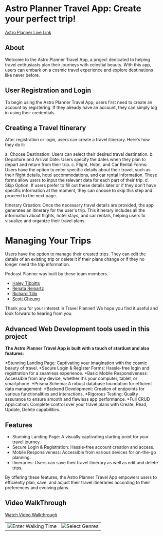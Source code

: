 # Astro Planner Travel App: Create your perfect trip!    

[Astro Planner Live Link]([https://astro-planner.netlify.app/])

## About

Welcome to the Astro Planner Travel App, a project dedicated to helping travel enthusiasts plan their journeys with celestial beauty. With this app, users can embark on a cosmic travel experience and explore destinations like never before.

## User Registration and Login

To begin using the Astro Planner Travel App, users first need to create an account by registering. If they already have an account, they can simply log in using their credentials.

## Creating a Travel Itinerary

After registration or login, users can create a travel itinerary. Here's how they do it:

a. Choose Destination: Users can select their desired travel destination.
b. Departure and Arrival Date: Users specify the dates when they plan to depart and return from their trip.
c. Flight, Hotel, and Car Rental Forms: Users have the option to enter specific details about their travel, such as their flight details, hotel accommodations, and car rental information. These forms allow users to input the relevant data for each part of their trip.
d. Skip Option: If users prefer to fill out these details later or if they don't have specific information at the moment, they can choose to skip this step and proceed to the next page.

Itinerary Creation: Once the necessary travel details are provided, the app generates an itinerary for the user's trip. This itinerary includes all the information about flights, hotel stays, and car rentals, helping users to visualize and organize their travel plans.

# Managing Your Trips
Users have the option to manage their created trips. They can edit the details of an existing trip or delete it if their plans change or if they no longer need the trip information.


Podcast Planner was built by these team members.

* [Haley Tibbitts](https://github.com/haleytibbitts)
* [Renata Reinartz](https://github.com/renata1026)
* [Richard Tillo](https://github.com/richardJET)
* [Scott Cheung](https://github.com/luckyNoodles)

Thank you for your interest in Travel Planner! We hope you find it useful and look forward to hearing from you.    


## Advanced Web Development tools used in this project

**The Astro Planner Travel App is built with a touch of stardust and also features:**

*Stunning Landing Page: Captivating your imagination with the cosmic beauty of travel.
*Secure Login & Register Forms: Hassle-free login and registration for a seamless experience.
*Basic Mobile Responsiveness: Accessible from any device, whether it's your computer, tablet, or smartphone.
*Prisma Schema: A robust database foundation for efficient data management.
*Backend Development: Creation of endpoints for various functionalities and interactions.
*Rigorous Testing: Quality assurance to ensure smooth and flawless app performance.
*Full CRUD Application: Complete control over your travel plans with Create, Read, Update, Delete capabilities.



## Features

* Stunning Landing Page: A visually captivating starting point for your travel journey.
* Secure Login & Registration: Hassle-free account creation and access.
* Mobile Responsiveness: Accessible from various devices for on-the-go planning.
* Itineraries: Users can save their travel itinerary as well as edit and delete trips.

By offering these features, the Astro Planner Travel App empowers users to efficiently plan, save, and adjust their travel itineraries according to their preferences and evolving plans.

## Video WalkThrough

[Watch Video Walkthrough]([https://your-video-link-here](https://www.loom.com/share/39bfc6f1064b4fe3956945451426e4d6?sid=750cfc77-dae1-4f11-a68d-df26e6bcb860))

<table>
  <tr>
    <td><img src="./gitHubReadme/WalkTime.png" alt="Enter Walking Time"></td>
    <td><img src="./gitHubReadme/genres.png" alt="Select Genres"></td>
  </tr>
</table>

 




